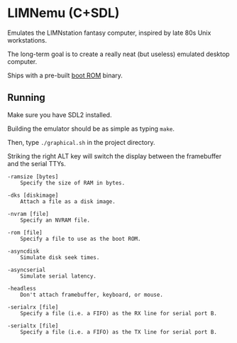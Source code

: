 # LIMNemu (C+SDL)

Emulates the LIMNstation fantasy computer, inspired by late 80s Unix workstations.

The long-term goal is to create a really neat (but useless) emulated desktop computer.

Ships with a pre-built [boot ROM](https://github.com/limnarch/a3x) binary.

## Running

Make sure you have SDL2 installed.

Building the emulator should be as simple as typing `make`.

Then, type `./graphical.sh` in the project directory.

Striking the right ALT key will switch the display between the framebuffer and the serial TTYs.

    -ramsize [bytes]
	    Specify the size of RAM in bytes.

    -dks [diskimage]
	    Attach a file as a disk image.

    -nvram [file]
	    Specify an NVRAM file.

    -rom [file]
	    Specify a file to use as the boot ROM.

    -asyncdisk
	    Simulate disk seek times.

    -asyncserial
	    Simulate serial latency.

	-headless
	    Don't attach framebuffer, keyboard, or mouse.

	-serialrx [file]
		Specify a file (i.e. a FIFO) as the RX line for serial port B.

	-serialtx [file]
		Specify a file (i.e. a FIFO) as the TX line for serial port B.
